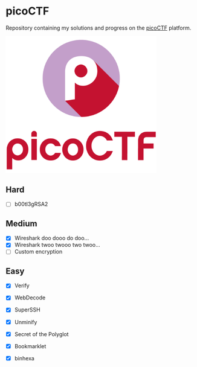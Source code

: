 # picoCTF

Repository containing my solutions and progress on the [picoCTF](https://play.picoctf.org/) platform.

<img src="img/proxy-image.png" alt="logo" width="400"/>

## Hard
- [ ] b00tl3gRSA2

## Medium
- [x] Wireshark doo dooo do doo...
- [x] Wireshark twoo twooo two twoo...
- [ ] Custom encryption

## Easy
- [x] Verify
- [x] WebDecode
- [x] SuperSSH
- [x] Unminify
- [x] Secret of the Polyglot
- [x] Bookmarklet
- [x] binhexa


